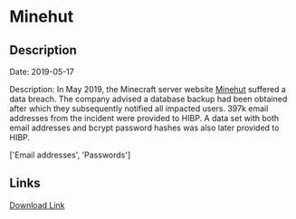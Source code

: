 # Minehut

## Description

Date: 2019-05-17

Description:
In May 2019, the Minecraft server website <a href="https://minehut.com/" target="_blank" rel="noopener">Minehut</a> suffered a data breach. The company advised a database backup had been obtained after which they subsequently notified all impacted users. 397k email addresses from the incident were provided to HIBP. A data set with both email addresses and bcrypt password hashes was also later provided to HIBP.


['Email addresses', 'Passwords']

## Links

[Download Link](https://link-to.net/1229997/659.3032127926252/dynamic/?r=bWluZWh1dC5jb20=)
